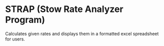 # STRAP (Stow Rate Analyzer Program)

Calculates given rates and displays them in a formatted excel spreadsheet for users.
